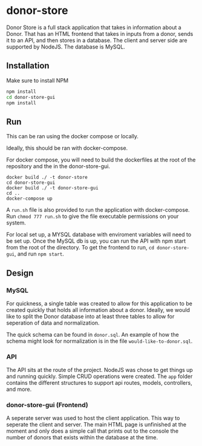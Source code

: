 # donor-store

Donor Store is a full stack application that takes in information about a Donor. That has an HTML frontend that takes in inputs from a donor, sends it to an API, and then stores in a database. The client and server side are supported by NodeJS. The database is MySQL. 

## Installation

Make sure to install NPM

```bash
npm install 
cd donor-store-gui
npm install 
```

## Run 

This can be ran using the docker compose or locally. 


Ideally, this should be ran with docker-compose.


For docker compose, you will need to build the dockerfiles at the root of the repository and the in the donor-store-gui. 

```
docker build ./ -t donor-store 
cd donor-store-gui 
docker build ./ -t donor-store-gui
cd ..
docker-compose up
```

A  `run.sh` file is also provided to run the application with docker-compose. Run `chmod 777 run.sh` to give the file executable permissions on your system.  

For local set up, a MYSQL database with enviroment variables will need to be set up. 
Once the MySQL db is up, you can run the API with npm start from the root of the directory. To get the frontend to run, `cd donor-store-gui`, and run `npm start`. 


## Design

### MySQL
For quickness, a single table was created to allow for this application to be created quickly that holds all information about a donor. Ideally, we would like to split the Donor database into at least three tables to allow for seperation of data and normalization. 

The quick schema can be found in `donor.sql`. An example of how the schema might look for normalization is in the file `would-like-to-donor.sql`. 

### API 

The API sits at the route of the project. NodeJS was chose to get things up and running quickly. Simple CRUD operations were created. The `app` folder contains the different structures to support api routes, models, controllers, and more. 


### donor-store-gui (Frontend)

A seperate server was used to host the client application. This way to seperate the client and server. The main HTML page is unfinished at the moment and only does a simple call that prints out to the console the number of donors that exists within the database at the time. 